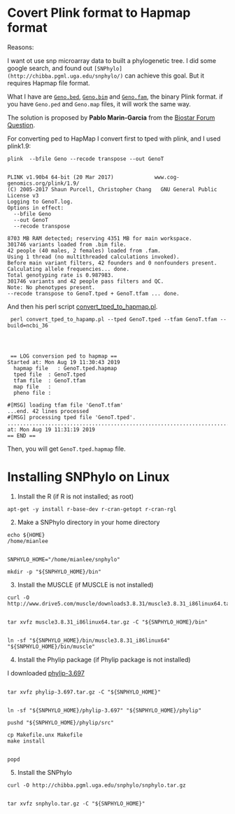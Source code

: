 # Covert Plink format to Hapmap format

Reasons:

I want ot use snp microarray data to built a phylogenetic tree. I did some google search, and found out ```[SNPhylo](http://chibba.pgml.uga.edu/snphylo/)``` can achieve this goal. But it requires Hapmap file format.

What I have are [```Geno.bed```](data/Geno.bed), [```Geno.bim```](data/Geno.bim) and [```Geno.fam```](data/Geno.fam), the binary Plink format. if you have ```Geno.ped``` and ```Geno.map``` files, it will work the same way.

The solution is proposed by **Pablo Marin-Garcia** from the [Biostar Forum Question](https://www.biostars.org/p/18322/).


For converting ped to HapMap I convert first to tped with plink, and I used plink1.9:

```
plink  --bfile Geno --recode transpose --out GenoT


PLINK v1.90b4 64-bit (20 Mar 2017)             www.cog-genomics.org/plink/1.9/
(C) 2005-2017 Shaun Purcell, Christopher Chang   GNU General Public License v3
Logging to GenoT.log.
Options in effect:
  --bfile Geno
  --out GenoT
  --recode transpose

8703 MB RAM detected; reserving 4351 MB for main workspace.
301746 variants loaded from .bim file.
42 people (40 males, 2 females) loaded from .fam.
Using 1 thread (no multithreaded calculations invoked).
Before main variant filters, 42 founders and 0 nonfounders present.
Calculating allele frequencies... done.
Total genotyping rate is 0.987983.
301746 variants and 42 people pass filters and QC.
Note: No phenotypes present.
--recode transpose to GenoT.tped + GenoT.tfam ... done.

```


And then his perl script [convert_tped_to_hapmap.pl](data/convert_tped_to_hapamp.pl).

```
 perl convert_tped_to_hapamp.pl --tped GenoT.tped --tfam GenoT.tfam --build=ncbi_36
 
 
 
 
 == LOG conversion ped to hapmap ==
Started at: Mon Aug 19 11:30:43 2019
  hapmap file   : GenoT.tped.hapmap
  tped file  : GenoT.tped
  tfam file  : GenoT.tfam
  map file   : 
  pheno file : 

#[MSG] loading tfam file 'GenoT.tfam'
...end. 42 lines processed
#[MSG] processing tped file 'GenoT.tped'.
...........................................................................................................................................................................................................................................................................................................................................................................................................................................................................................................................................................................................................................ENDED at: Mon Aug 19 11:31:19 2019
== END ==

 ```

Then, you will get ```GenoT.tped.hapmap``` file.


# Installing SNPhylo on Linux


1. Install the R (if R is not installed; as root)

```
apt-get -y install r-base-dev r-cran-getopt r-cran-rgl
```

2. Make a SNPhylo directory in your home directory

```
echo ${HOME}
/home/mianlee


SNPHYLO_HOME="/home/mianlee/snphylo"

mkdir -p "${SNPHYLO_HOME}/bin"

```


3. Install the MUSCLE (if MUSCLE is not installed)

```
curl -O http://www.drive5.com/muscle/downloads3.8.31/muscle3.8.31_i86linux64.tar.gz


tar xvfz muscle3.8.31_i86linux64.tar.gz -C "${SNPHYLO_HOME}/bin"


ln -sf "${SNPHYLO_HOME}/bin/muscle3.8.31_i86linux64" "${SNPHYLO_HOME}/bin/muscle"
```

4. Install the Phylip package (if Phylip package is not installed)


I downloaded [phylip-3.697](http://evolution.genetics.washington.edu/phylip/getme-new1.html)

```

tar xvfz phylip-3.697.tar.gz -C "${SNPHYLO_HOME}"


ln -sf "${SNPHYLO_HOME}/phylip-3.697" "${SNPHYLO_HOME}/phylip"

pushd "${SNPHYLO_HOME}/phylip/src"

cp Makefile.unx Makefile
make install


popd

```

5. Install the SNPhylo

```
curl -O http://chibba.pgml.uga.edu/snphylo/snphylo.tar.gz


tar xvfz snphylo.tar.gz -C "${SNPHYLO_HOME}"

```




